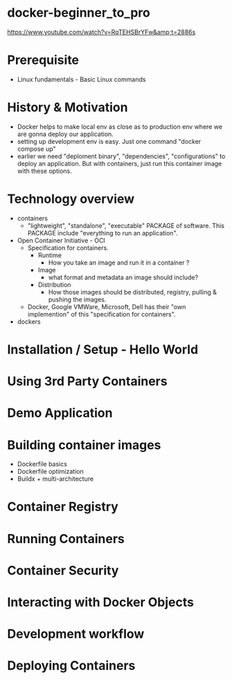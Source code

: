 # docker-beginner_to_pro
https://www.youtube.com/watch?v=RqTEHSBrYFw&amp;t=2886s

# Prerequisite
- Linux fundamentals - Basic Linux commands

# History & Motivation
- Docker helps to make local env as close as to production env where we are gonna deploy our application.
- setting up development env is easy. Just one command "docker compose up"
- earlier we need "deploment binary", "dependencies", "configurations" to deploy an application. But with containers, just run this container image with these options.
# Technology overview
- containers
  - "lightweight", "standalone", "executable" PACKAGE of software. This PACKAGE include "everything to run an application".
- Open Container Initiative - OCI
  - Specification for containers.
    - Runtime
      - How you take an image and run it in a container ? 
    - Image
      - what format and metadata an image should include?
    - Distribution
      - How those images should be distributed, registry, pulling & pushing the images.
  - Docker, Google VMWare, Microsoft, Dell has their "own implemention" of this "specification for containers".
- dockers

# Installation / Setup -  Hello World

# Using 3rd Party Containers

# Demo Application

# Building container images
- Dockerfile basics
- Dockerfile optimization
- Buildx + multi-architecture

# Container Registry

# Running Containers

# Container Security

# Interacting with Docker Objects

# Development workflow

# Deploying Containers 
